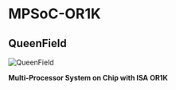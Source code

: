 # MPSoC-OR1K
## QueenField

![QueenField](../main/mpsoc-or1k.svg)

**Multi-Processor System on Chip with ISA OR1K**
